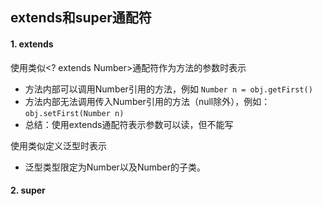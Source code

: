 ## extends和super通配符

#### 1. extends

使用类似<? extends Number>通配符作为方法的参数时表示

* 方法内部可以调用Number引用的方法，例如 `Number n = obj.getFirst()`
* 方法内部无法调用传入Number引用的方法（null除外），例如：`obj.setFirst(Number n)`
* 总结：使用extends通配符表示参数可以读，但不能写

使用类似<T extends Number>定义泛型时表示

* 泛型类型限定为Number以及Number的子类。

#### 2. super

